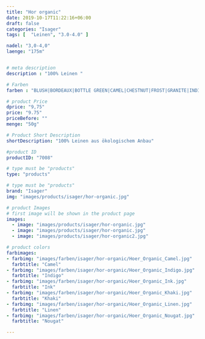 ```yaml
---
title: "Hor organic"
date: 2019-10-17T11:22:16+06:00
draft: false
categories: "Isager"
tags: [  "Leinen", "3.0-4.0" ]

nadel: "3,0-4,0" 
laenge: "175m"	


# meta description
description : "100% Leinen "

# Farben
farben : "BLUSH|BORDEAUX|BOTTLE GREEN|CAMEL|CHESTNUT|FROST|GRANITE|INDIGO|INK|KHAKI|LEMON|LINEN|NAVY|NOUGAT|PETROLEUM|POWDER|SAGE|SKY|STRAWBERRY|THYME|WHITE"

# product Price
dprice: "9,75"
price: "9.75"
priceBefore: ""
menge: "50g"

# Product Short Description
shortDescription: "100% Leinen aus ökologischem Anbau"

#product ID
productID: "7008"

# type must be "products"
type: "products"

# type must be "products"
brand: "Isager"
img: "images/products/isager/hor-organic.jpg"  

# product Images
# first image will be shown in the product page
images:
  - image: "images/products/isager/hor-organic.jpg"
  - image: "images/products/isager/hor-organic.jpg"
  - image: "images/products/isager/hor-organic2.jpg"

# product colors
farbimages: 
- farbimg: "images/farben/isager/hor-organic/Hoer_Organic_Camel.jpg"	
  farbtitle: "Camel"
- farbimg: "images/farben/isager/hor-organic/Hoer_Organic_Indigo.jpg"	
  farbtitle: "Indigo"
- farbimg: "images/farben/isager/hor-organic/Hoer_Organic_Ink.jpg"	
  farbtitle: "Ink"
- farbimg: "images/farben/isager/hor-organic/Hoer_Organic_Khaki.jpg"	
  farbtitle: "Khaki"
- farbimg: "images/farben/isager/hor-organic/Hoer_Organic_Linen.jpg"	
  farbtitle: "Linen"
- farbimg: "images/farben/isager/hor-organic/Hoer_Organic_Nougat.jpg"	
  farbtitle: "Nougat"

---
```



